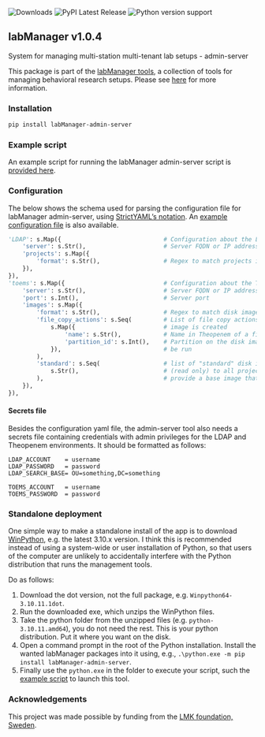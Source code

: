 ![Downloads](https://static.pepy.tech/badge/labManager-admin-server) ![PyPI Latest Release](https://img.shields.io/pypi/v/labManager-admin-server.svg) ![Python version support](https://img.shields.io/pypi/pyversions/labManager-admin-server.svg)

## labManager v1.0.4
System for managing multi-station multi-tenant lab setups - admin-server

This package is part of the [labManager tools](https://github.com/dcnieho/labManager/tree/master), a collection of tools for managing behavioral research setups. Please see [here](https://github.com/dcnieho/labManager/tree/master) for more information.

### Installation
```bash
pip install labManager-admin-server
```

### Example script
An example script for running the labManager admin-server script is [provided here](https://github.com/dcnieho/labManager/tree/master/example-scripts/admin-server.py).

### Configuration
The below shows the schema used for parsing the configuration file for labManager admin-server, using [StrictYAML’s notation](https://hitchdev.com/strictyaml/).
An [example configuration file](https://github.com/dcnieho/labManager/tree/master/example-configs/admin-server.yaml) is also available.

```python
'LDAP': s.Map({                             # Configuration about the LDAP server and querying it
    'server': s.Str(),                      # Server FQDN or IP address
    'projects': s.Map({
        'format': s.Str(),                  # Regex to match projects in memberOf field of found user
    }),
}),
'toems': s.Map({                            # Configuration about the Theopenem instance
    'server': s.Str(),                      # Server FQDN or IP address
    'port': s.Int(),                        # Server port
    'images': s.Map({
        'format': s.Str(),                  # Regex to match disk images that belong to a project
        'file_copy_actions': s.Seq(         # List of file copy actions to activate when a new disk
            s.Map({                         # image is created
                'name': s.Str(),            # Name in Theopenem of a file_copy action
                'partition_id': s.Int(),    # Partition on the disk image for which the action should
            }),                             # be run
        ),
        'standard': s.Seq(                  # list of "standard" disk images that should be visible
            s.Str(),                        # (read only) to all projects. Use to, for instance,
        ),                                  # provide a base image that new projects can start from.
    }),
}),
```

#### Secrets file
Besides the configuration yaml file, the admin-server tool also needs a secrets file containing credentials with admin privileges for the LDAP and Theopenem environments.
It should be formatted as follows:

```dosini
LDAP_ACCOUNT    = username
LDAP_PASSWORD   = password
LDAP_SEARCH_BASE= OU=something,DC=something

TOEMS_ACCOUNT   = username
TOEMS_PASSWORD  = password
```

### Standalone deployment
One simple way to make a standalone install of the app is to download [WinPython](https://winpython.github.io/), e.g. the latest 3.10.x version.
I think this is recommended instead of using a system-wide or user installation of Python, so that users of the computer are unlikely to accidentally interfere with the Python distribution that runs the management tools.

Do as follows:

1. Download the dot version, not the full package, e.g. `Winpython64-3.10.11.1dot`.
2. Run the downloaded exe, which unzips the WinPython files.
3. Take the python folder from the unzipped files (e.g. `python-3.10.11.amd64`), you do not need the rest. This is your python distribution. Put it where you want on the disk.
4. Open a command prompt in the root of the Python installation. Install the wanted labManager packages into it using, e.g., `.\python.exe -m pip install labManager-admin-server`.
5. Finally use the `python.exe` in the folder to execute your script, such the [example script](https://github.com/dcnieho/labManager/tree/master/example-scripts/admin-server.py) to launch this tool.

### Acknowledgements

This project was made possible by funding from the [LMK foundation, Sweden](https://lmkstiftelsen.se/).
